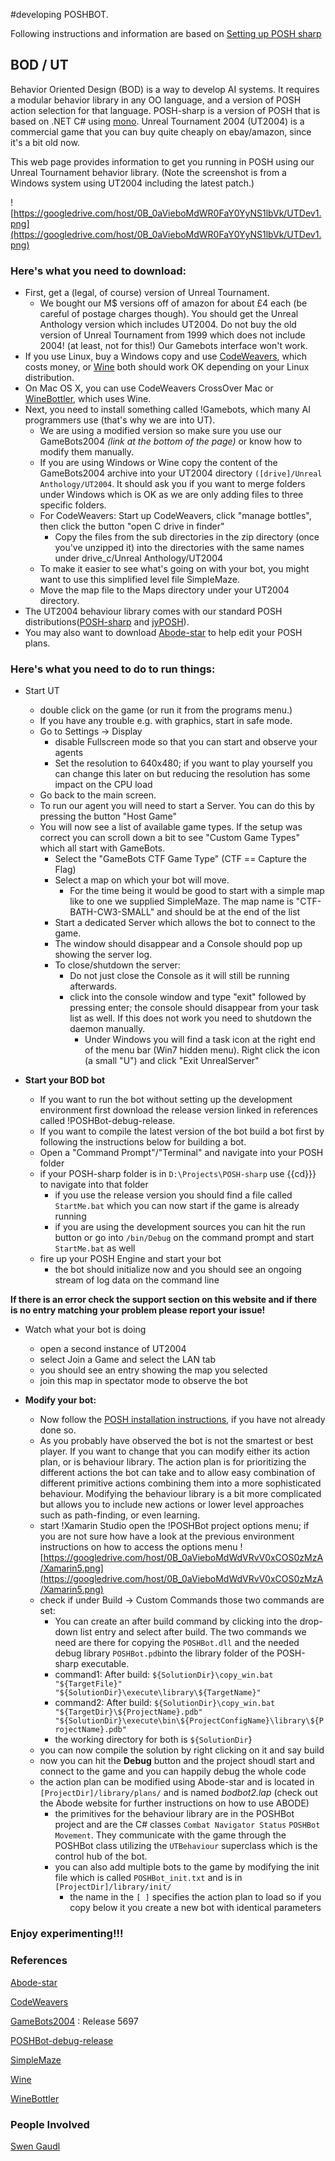 #developing POSHBOT.

Following instructions and information are based on [Setting up POSH sharp](DevEnvSetUp.md)

## BOD / UT ##

Behavior Oriented Design (BOD) is a way to develop AI systems.  It requires a modular behavior library in any OO language, and a version of POSH action selection for that language. POSH-sharp is a version of POSH that is based on .NET C# using [mono](http://www.mono-project.com).  Unreal Tournament 2004 (UT2004) is a commercial game that you can buy quite cheaply on ebay/amazon, since it's a bit old now.

This web page provides information to get you running in POSH using our Unreal Tournament behavior library.  (Note the screenshot is from a Windows system using UT2004 including the latest patch.)

![https://googledrive.com/host/0B_0aVieboMdWR0FaY0YyNS1lbVk/UTDev1.png](https://googledrive.com/host/0B_0aVieboMdWR0FaY0YyNS1lbVk/UTDev1.png)

### Here's what you need to download: ###

  * First, get a (legal, of course) version of Unreal Tournament.
    * We bought our M$ versions off of amazon for about £4 each (be careful of postage charges though). You should get the Unreal Anthology version which includes UT2004. Do not buy the old version of Unreal Tournament from 1999 which does not include 2004! (at least, not for this!)  Our Gamebots interface won't work.
  * If you use Linux, buy a Windows copy and use [CodeWeavers](http://www.codeweavers.com/), which costs money, or [Wine](http://www.winehq.org/) both should work OK depending on your Linux distribution.
  * On Mac OS X, you can use CodeWeavers CrossOver Mac or [WineBottler](http://winebottler.kronenberg.org/), which uses Wine.
  * Next, you need to install something called !Gamebots, which many AI programmers use (that's why we are into UT).
    * We are using a modified version so make sure you use our GameBots2004 _(link at the bottom of the page)_ or know how to modify them manually.
    * If you are using Windows or Wine copy the content of the GameBots2004 archive into your UT2004 directory `([drive]/Unreal Anthology/UT2004`. It should ask you if you want to merge folders under Windows which is OK as we are only adding files to three specific folders.
    * For CodeWeavers: Start up CodeWeavers, click "manage bottles", then click the button "open C drive in finder"
      * Copy the files from the sub directories in the zip directory (once you've unzipped it) into the directories with the same names under drive\_c/Unreal Anthology/UT2004
    * To make it easier to see what's going on with your bot, you might want to use this simplified level file SimpleMaze.
    * Move the map file to the Maps directory under your UT2004 directory.
  * The UT2004 behaviour library comes with our standard POSH distributions([POSH-sharp](http://code.google.com/p/posh-sharp) and [jyPOSH](https://sourceforge.net/projects/jyposh/)).
  * You may also want to download [Abode-star](http://code.google.com/p/abode-star/) to help edit your POSH plans.


### Here's what you need to do to run things: ###

  * Start UT
    * double click on the game (or run it from the programs menu.)
    * If you have any trouble e.g. with graphics, start in safe mode.
    * Go to Settings -> Display
      * disable Fullscreen mode so that you can start and observe your agents
      * Set the resolution to 640x480; if you want to play yourself you can change this later on but reducing the resolution has some impact on the CPU load
    * Go back to the main screen.
    * To run our agent you will need to start a Server. You can do this by pressing the button "Host Game"
    * You will now see a list of available game types. If the setup was correct you can scroll down a bit to see "Custom Game Types" which all start with GameBots.
      * Select the "GameBots CTF Game Type" (CTF == Capture the Flag)
      * Select a map on which your bot will move.
        * For the time being it would be good to start with a simple map like to one we supplied SimpleMaze. The map name is "CTF-BATH-CW3-SMALL" and should be at the end of the list
      * Start a dedicated Server which allows the bot to connect to the game.
      * The window should disappear and a Console should pop up showing the server log.
      * To close/shutdown the server:
        * Do not just close the Console as it will still be running afterwards.
        * click into the console window and type "exit" followed by pressing enter; the console should disappear from your task list as well. If this does not work you need to shutdown the daemon manually.
          * Under Windows you will find a task icon at the right end of the menu bar (Win7 hidden menu). Right click the icon (a small "U") and click "Exit UnrealServer"

  * **Start your BOD bot**
    * If you want to run the bot without setting up the development environment first download the release version linked in references called !POSHBot-debug-release.
    * If you want to compile the latest version of the bot build a bot first by following the instructions below for building a bot.
    * Open a "Command Prompt"/"Terminal" and navigate into your POSH folder
    * if your POSH-sharp folder is in `D:\Projects\POSH-sharp` use {{cd}}} to navigate into that folder
      * if you use the release version you should find a file called `StartMe.bat` which you can now start if the game is already running
      * if you are using the development sources you can hit the run button or go into `/bin/Debug` on the command prompt and start `StartMe.bat` as well
    * fire up your POSH Engine and start your bot
      * the bot should initialize now and you should see an ongoing stream of log data on the command line

**If there is an error check the support section on this website and if there is no entry matching your problem please report your issue!**

  * Watch what your bot is doing
    * open a second instance of UT2004
    * select Join a Game and select the LAN tab
    * you should see an entry showing the map you selected
    * join this map in spectator mode to observe the bot

  * **Modify your bot:**
    * Now follow the [POSH installation instructions](DevEnvSetUp.md), if you have not already done so.
    * As you probably have observed the bot is not the smartest or best player. If you want to change that you can modify either its action plan, or is behaviour library. The action plan is for prioritizing the different actions the bot can take and to allow easy combination of different primitive actions combining them into a more sophisticated behaviour. Modifying the behaviour library is a bit more complicated but allows you to include new actions or lower level approaches such as path-finding, or even learning.
    * start !Xamarin Studio open the !POSHBot project options menu; if you are not sure how have a look at the previous environment instructions on how to access the options menu ![https://googledrive.com/host/0B_0aVieboMdWdVRvV0xCOS0zMzA/Xamarin5.png](https://googledrive.com/host/0B_0aVieboMdWdVRvV0xCOS0zMzA/Xamarin5.png)
    * check if under Build -> Custom Commands those two commands are set:
      * You can create an after build command by clicking into the drop-down list entry and select after build. The two commands we need are there for copying the `POSHBot.dll` and the needed debug library `POSHBot.pdb`into the library folder of the POSH-sharp executable.
      * command1: After build: `${SolutionDir}\copy_win.bat "${TargetFile}" "${SolutionDir}\execute\library\${TargetName}"`
      * command2: After build: `${SolutionDir}\copy_win.bat "${TargetDir}\${ProjectName}.pdb" "${SolutionDir}\execute\bin\${ProjectConfigName}\library\${ProjectName}.pdb"`
      * the working directory for both is `${SolutionDir`}
    * you can now compile the solution by right clicking on it and say build
    * now you can hit the **Debug** button and the project shoudl start and connect to the game and you can happily debug the whole code
    * the action plan can be modified using Abode-star and is located in `[ProjectDir]/library/plans/` and is named _bodbot2.lap_ (check out the Abode website for further instructions on how to use ABODE)
      * the primitives for the behaviour library are in the POSHBot project and are the C# classes `Combat Navigator Status` `POSHBot Movement`. They communicate with the game through the POSHBot class utilizing the `UTBehaviour` superclass which is the control hub of the bot.
      * you can also add multiple bots to the game by modifying the init file which is called `POSHBot_init.txt` and is in `[ProjectDir]/library/init/`
        * the name in the `[ ]` specifies the action plan to load so if you copy below it you create a new bot with identical parameters

### Enjoy experimenting!!! ###


### References ###

[Abode-star](http://code.google.com/p/abode-star/)

[CodeWeavers](http://www.codeweavers.com/)

[GameBots2004](http://sourceforge.net/projects/jyposh/files/GameBotsUT2004.7z) :  Release 5697

[POSHBot-debug-release](https://docs.google.com/file/d/0B_0aVieboMdWVG1JaWF3emNrQmM/edit?usp=sharing)

[SimpleMaze](http://sourceforge.net/projects/jyposh/files/CTF-Bath-CW3-small.ut2)

[Wine](http://www.winehq.org/)

[WineBottler](http://winebottler.kronenberg.org/)


### People Involved ###

[Swen Gaudl](http://bath.academia.edu/SwenGaudl)